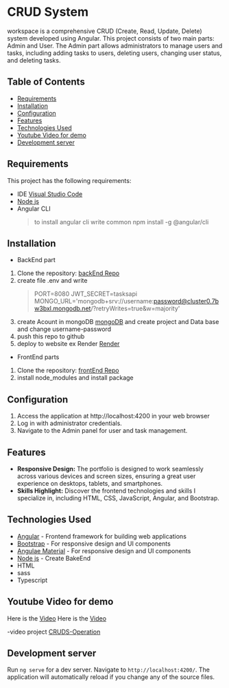 # CRUD System

workspace is a comprehensive CRUD (Create, Read, Update, Delete) system developed using Angular. This project consists of two main parts: Admin and User. The Admin part allows administrators to manage users and tasks, including adding tasks to users, deleting users, changing user status, and deleting tasks.

## Table of Contents

- [Requirements](#requirements)
- [Installation](#installation)
- [Configuration](configuration)
- [Features](#features)
- [Technologies Used](#technologies-used)
- [Youtube Video for demo](#youtube-video-for-demo)
- [Development server](development-server)


## Requirements

This project has the following requirements:

- IDE [Visual Studio Code](https://code.visualstudio.com/)
- [Node js](https://nodejs.org/en)
- Angular CLI
  > to install angular cli write common
  > npm install -g @angular/cli

## Installation

- BackEnd part
  
1. Clone the repository: [backEnd Repo](https://github.com/motharwat9/CRUD-BackEnd)
2. create file .env and write
   > PORT=8080
   > JWT_SECRET=tasksapi
   > MONGO_URL='mongodb+srv://username:password@cluster0.7bw3bxl.mongodb.net/?retryWrites=true&w=majority'
3. create Acount in mongoDB [mongoDB](https://cloud.mongodb.com/) and create project and Data base
   and change username-password
4. push this repo to github
5. deploy to website ex Render [Render](https://render.com/)

- FrontEnd parts

1. Clone the repository: [frontEnd Repo](https://github.com/motharwat9/CRUD-system)
2. install node_modules and install package

## Configuration

1. Access the application at http://localhost:4200 in your web browser
2. Log in with administrator credentials.
3. Navigate to the Admin panel for user and task management.

## Features

- **Responsive Design:** The portfolio is designed to work seamlessly across various devices and screen sizes, ensuring a great user experience on desktops, tablets, and smartphones.
- **Skills Highlight:** Discover the frontend technologies and skills I specialize in, including HTML, CSS, JavaScript, Angular, and Bootstrap.

## Technologies Used

- [Angular](https://angular.io) - Frontend framework for building web applications
- [Bootstrap](https://getbootstrap.com) - For responsive design and UI components
- [Angulae Material](https://material.angular.io/) - For responsive design and UI components
- [Node js](https://nodejs.org/en) - Create BakeEnd 
- HTML
- sass
- Typescript 

## Youtube Video for demo
Here is the [Video](https://youtu.be/KiJ9NPCmxVs)
Here is the [Video](https://youtu.be/fpN78FWQJZ0)

-video project [CRUDS-Operation](https://youtu.be/KiJ9NPCmxVs)

## Development server

Run `ng serve` for a dev server. Navigate to `http://localhost:4200/`. The application will automatically reload if you change any of the source files.
